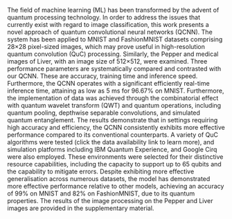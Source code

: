 The field of machine learning (ML) has been transformed by the advent of quantum processing technology. In order to address the issues that currently exist with regard to image classification, this work presents a novel approach of quantum convolutional neural networks (QCNN). The system has been applied to MNIST and FashionMNIST datasets comprising 28×28 pixel-sized images, which may prove useful in high-resolution quantum convolution (QuC) processing. Similarly, the Pepper and medical images of Liver, with an image size of 512×512, were examined. Three performance parameters are systematically compared and contrasted with our QCNN. These are accuracy, training time and inference speed. Furthermore, the QCNN operates with a significant efficiently real-time inference time, attaining as low as 5 ms for 96.67% on MNIST. Furthermore, the implementation of data was achieved through the combinatorial effect with quantum wavelet transform (QWT) and quantum operations, including quantum pooling, depthwise separable convolutions, and simulated quantum entanglement. The results demonstrate that in settings requiring high accuracy and efficiency, the QCNN consistently exhibits more effective performance compared to its conventional counterparts. A variety of QuC algorithms were tested (click the data availability link to learn more), and simulation platforms including IBM Quantum Experience, and Google Cirq were also employed. These environments were selected for their distinctive resource capabilities, including the capacity to support up to 65 qubits and the capability to mitigate errors. Despite exhibiting more effective generalisation across numerous datasets, the model has demonstrated more effective performance relative to other models, achieving an accuracy of 99% on MNIST and 82% on FashionMNIST, due to its quantum properties. The results of the image processing on the Pepper and Liver images are provided in the supplementary material.
